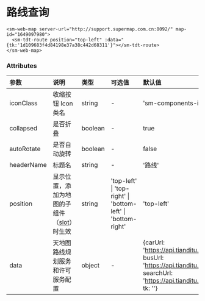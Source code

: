 # 路线查询

<!-- <sm-iframe src="http://iclient.supermap.io/examples/mapboxgl/components_webmap_vue.html"></sm-iframe> -->

```vue
<sm-web-map server-url="http://support.supermap.com.cn:8092/" map-id="1649097980">
  <sm-tdt-route position="top-left" :data="{tk:'1d109683f4d84198e37a38c442d68311'}"></sm-tdt-route>
</sm-web-map>
```

### Attributes

| 参数       | 说明                                                                            | 类型    | 可选值                                                       | 默认值                                                                                                                                                |
| :--------- | :------------------------------------------------------------------------------ | :------ | :----------------------------------------------------------- | :---------------------------------------------------------------------------------------------------------------------------------------------------- |
| iconClass  | 收缩按钮 Icon 类名                                                              | string  | -                                                            | 'sm-components-icons-luxian'                                                                                                                          |
| collapsed  | 是否折叠                                                                        | boolean | -                                                            | true                                                                                                                                                  |
| autoRotate | 是否自动旋转                                                                    | boolean | -                                                            | false                                                                                                                                                 |
| headerName | 标题名                                                                          | string  | -                                                            | '路线'                                                                                                                                                |
| position   | 显示位置，添加为地图的子组件（[slot](https://cn.vuejs.org/v2/api/#slot)）时生效 | string  | 'top-left' \| 'top-right' \| 'bottom-left' \| 'bottom-right' | 'top-left'                                                                                                                                            |
| data       | 天地图路线规划服务和许可服务配置                                                | object  | -                                                            | {carUrl: 'https://api.tianditu.gov.cn/drive', busUrl: 'https://api.tianditu.gov.cn/transit', searchUrl: 'https://api.tianditu.gov.cn/search', tk: ''} |
